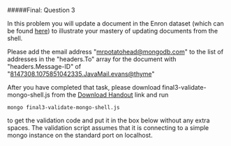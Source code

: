 #####Final: Question 3

In this problem you will update a document in the Enron dataset (which can be found [here](https://s3.amazonaws.com/edu-downloads.10gen.com/enron/enron.zip)) to illustrate your mastery of updating documents from the shell.

Please add the email address "mrpotatohead@mongodb.com" to the list of addresses in the "headers.To" array for the document with "headers.Message-ID" of "<8147308.1075851042335.JavaMail.evans@thyme>"

After you have completed that task, please download final3-validate-mongo-shell.js from the [Download Handout](https://university.mongodb.com/static/MongoDB_2016_M101P_January/handouts/final3-validate-mongo-shell.98637d16fdd8.js) link and run

``
mongo final3-validate-mongo-shell.js
``

to get the validation code and put it in the box below without any extra spaces. The validation script assumes that it is connecting to a simple mongo instance on the standard port on localhost.
